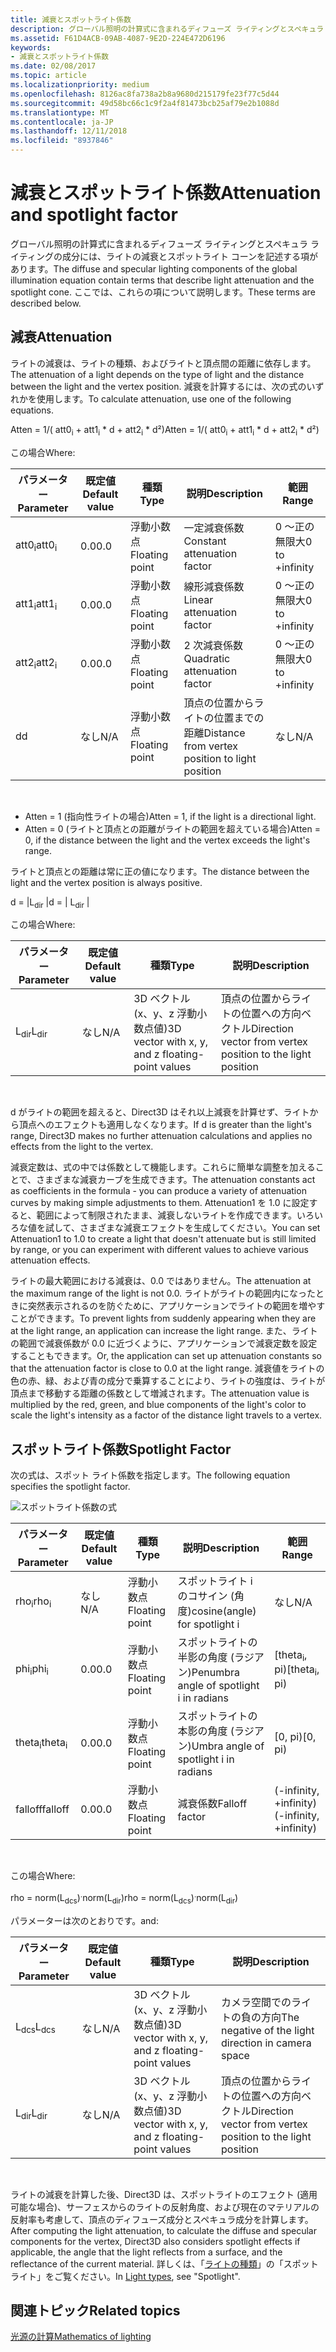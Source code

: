```yaml
---
title: 減衰とスポットライト係数
description: グローバル照明の計算式に含まれるディフューズ ライティングとスペキュラ ライティングの成分には、ライトの減衰とスポットライト コーンを記述する項があります。
ms.assetid: F61D4ACB-09AB-4087-9E2D-224E472D6196
keywords:
- 減衰とスポットライト係数
ms.date: 02/08/2017
ms.topic: article
ms.localizationpriority: medium
ms.openlocfilehash: 8126ac8fa738a2b8a9680d215179fe23f77c5d44
ms.sourcegitcommit: 49d58bc66c1c9f2a4f81473bcb25af79e2b1088d
ms.translationtype: MT
ms.contentlocale: ja-JP
ms.lasthandoff: 12/11/2018
ms.locfileid: "8937846"
---
```

# <a name="attenuation-and-spotlight-factor"></a><span data-ttu-id="09b4f-104">減衰とスポットライト係数</span><span class="sxs-lookup"><span data-stu-id="09b4f-104">Attenuation and spotlight factor</span></span>


<span data-ttu-id="09b4f-105">グローバル照明の計算式に含まれるディフューズ ライティングとスペキュラ ライティングの成分には、ライトの減衰とスポットライト コーンを記述する項があります。</span><span class="sxs-lookup"><span data-stu-id="09b4f-105">The diffuse and specular lighting components of the global illumination equation contain terms that describe light attenuation and the spotlight cone.</span></span> <span data-ttu-id="09b4f-106">ここでは、これらの項について説明します。</span><span class="sxs-lookup"><span data-stu-id="09b4f-106">These terms are described below.</span></span>

## <a name="span-idattenuationspanspan-idattenuationspanspan-idattenuationspanattenuation"></a><span data-ttu-id="09b4f-107"><span id="Attenuation"></span><span id="attenuation"></span><span id="ATTENUATION"></span>減衰</span><span class="sxs-lookup"><span data-stu-id="09b4f-107"><span id="Attenuation"></span><span id="attenuation"></span><span id="ATTENUATION"></span>Attenuation</span></span>


<span data-ttu-id="09b4f-108">ライトの減衰は、ライトの種類、およびライトと頂点間の距離に依存します。</span><span class="sxs-lookup"><span data-stu-id="09b4f-108">The attenuation of a light depends on the type of light and the distance between the light and the vertex position.</span></span> <span data-ttu-id="09b4f-109">減衰を計算するには、次の式のいずれかを使用します。</span><span class="sxs-lookup"><span data-stu-id="09b4f-109">To calculate attenuation, use one of the following equations.</span></span>

<span data-ttu-id="09b4f-110">Atten = 1/( att0<sub>i</sub> + att1<sub>i</sub> \* d + att2<sub>i</sub> \* d²)</span><span class="sxs-lookup"><span data-stu-id="09b4f-110">Atten = 1/( att0<sub>i</sub> + att1<sub>i</sub> \* d + att2<sub>i</sub> \* d²)</span></span>

<span data-ttu-id="09b4f-111">この場合</span><span class="sxs-lookup"><span data-stu-id="09b4f-111">Where:</span></span>

| <span data-ttu-id="09b4f-112">パラメーター</span><span class="sxs-lookup"><span data-stu-id="09b4f-112">Parameter</span></span>        | <span data-ttu-id="09b4f-113">既定値</span><span class="sxs-lookup"><span data-stu-id="09b4f-113">Default value</span></span> | <span data-ttu-id="09b4f-114">種類</span><span class="sxs-lookup"><span data-stu-id="09b4f-114">Type</span></span>           | <span data-ttu-id="09b4f-115">説明</span><span class="sxs-lookup"><span data-stu-id="09b4f-115">Description</span></span>                                     | <span data-ttu-id="09b4f-116">範囲</span><span class="sxs-lookup"><span data-stu-id="09b4f-116">Range</span></span>          |
|------------------|---------------|----------------|-------------------------------------------------|----------------|
| <span data-ttu-id="09b4f-117">att0<sub>i</sub></span><span class="sxs-lookup"><span data-stu-id="09b4f-117">att0<sub>i</sub></span></span> | <span data-ttu-id="09b4f-118">0.0</span><span class="sxs-lookup"><span data-stu-id="09b4f-118">0.0</span></span>           | <span data-ttu-id="09b4f-119">浮動小数点</span><span class="sxs-lookup"><span data-stu-id="09b4f-119">Floating point</span></span> | <span data-ttu-id="09b4f-120">一定減衰係数</span><span class="sxs-lookup"><span data-stu-id="09b4f-120">Constant attenuation factor</span></span>                     | <span data-ttu-id="09b4f-121">0 ～正の無限大</span><span class="sxs-lookup"><span data-stu-id="09b4f-121">0 to +infinity</span></span> |
| <span data-ttu-id="09b4f-122">att1<sub>i</sub></span><span class="sxs-lookup"><span data-stu-id="09b4f-122">att1<sub>i</sub></span></span> | <span data-ttu-id="09b4f-123">0.0</span><span class="sxs-lookup"><span data-stu-id="09b4f-123">0.0</span></span>           | <span data-ttu-id="09b4f-124">浮動小数点</span><span class="sxs-lookup"><span data-stu-id="09b4f-124">Floating point</span></span> | <span data-ttu-id="09b4f-125">線形減衰係数</span><span class="sxs-lookup"><span data-stu-id="09b4f-125">Linear attenuation factor</span></span>                       | <span data-ttu-id="09b4f-126">0 ～正の無限大</span><span class="sxs-lookup"><span data-stu-id="09b4f-126">0 to +infinity</span></span> |
| <span data-ttu-id="09b4f-127">att2<sub>i</sub></span><span class="sxs-lookup"><span data-stu-id="09b4f-127">att2<sub>i</sub></span></span> | <span data-ttu-id="09b4f-128">0.0</span><span class="sxs-lookup"><span data-stu-id="09b4f-128">0.0</span></span>           | <span data-ttu-id="09b4f-129">浮動小数点</span><span class="sxs-lookup"><span data-stu-id="09b4f-129">Floating point</span></span> | <span data-ttu-id="09b4f-130">2 次減衰係数</span><span class="sxs-lookup"><span data-stu-id="09b4f-130">Quadratic attenuation factor</span></span>                    | <span data-ttu-id="09b4f-131">0 ～正の無限大</span><span class="sxs-lookup"><span data-stu-id="09b4f-131">0 to +infinity</span></span> |
| <span data-ttu-id="09b4f-132">d</span><span class="sxs-lookup"><span data-stu-id="09b4f-132">d</span></span>                | <span data-ttu-id="09b4f-133">なし</span><span class="sxs-lookup"><span data-stu-id="09b4f-133">N/A</span></span>           | <span data-ttu-id="09b4f-134">浮動小数点</span><span class="sxs-lookup"><span data-stu-id="09b4f-134">Floating point</span></span> | <span data-ttu-id="09b4f-135">頂点の位置からライトの位置までの距離</span><span class="sxs-lookup"><span data-stu-id="09b4f-135">Distance from vertex position to light position</span></span> | <span data-ttu-id="09b4f-136">なし</span><span class="sxs-lookup"><span data-stu-id="09b4f-136">N/A</span></span>            |

 

-   <span data-ttu-id="09b4f-137">Atten = 1 (指向性ライトの場合)</span><span class="sxs-lookup"><span data-stu-id="09b4f-137">Atten = 1, if the light is a directional light.</span></span>
-   <span data-ttu-id="09b4f-138">Atten = 0 (ライトと頂点との距離がライトの範囲を超えている場合)</span><span class="sxs-lookup"><span data-stu-id="09b4f-138">Atten = 0, if the distance between the light and the vertex exceeds the light's range.</span></span>

<span data-ttu-id="09b4f-139">ライトと頂点との距離は常に正の値になります。</span><span class="sxs-lookup"><span data-stu-id="09b4f-139">The distance between the light and the vertex position is always positive.</span></span>

<span data-ttu-id="09b4f-140">d = |L<sub>dir</sub> |</span><span class="sxs-lookup"><span data-stu-id="09b4f-140">d = | L<sub>dir</sub> |</span></span>

<span data-ttu-id="09b4f-141">この場合</span><span class="sxs-lookup"><span data-stu-id="09b4f-141">Where:</span></span>

| <span data-ttu-id="09b4f-142">パラメーター</span><span class="sxs-lookup"><span data-stu-id="09b4f-142">Parameter</span></span>       | <span data-ttu-id="09b4f-143">既定値</span><span class="sxs-lookup"><span data-stu-id="09b4f-143">Default value</span></span> | <span data-ttu-id="09b4f-144">種類</span><span class="sxs-lookup"><span data-stu-id="09b4f-144">Type</span></span>                                             | <span data-ttu-id="09b4f-145">説明</span><span class="sxs-lookup"><span data-stu-id="09b4f-145">Description</span></span>                                                 |
|-----------------|---------------|--------------------------------------------------|-------------------------------------------------------------|
| <span data-ttu-id="09b4f-146">L<sub>dir</sub></span><span class="sxs-lookup"><span data-stu-id="09b4f-146">L<sub>dir</sub></span></span> | <span data-ttu-id="09b4f-147">なし</span><span class="sxs-lookup"><span data-stu-id="09b4f-147">N/A</span></span>           | <span data-ttu-id="09b4f-148">3D ベクトル (x、y、z 浮動小数点値)</span><span class="sxs-lookup"><span data-stu-id="09b4f-148">3D vector with x, y, and z floating-point values</span></span> | <span data-ttu-id="09b4f-149">頂点の位置からライトの位置への方向ベクトル</span><span class="sxs-lookup"><span data-stu-id="09b4f-149">Direction vector from vertex position to the light position</span></span> |

 

<span data-ttu-id="09b4f-150">d がライトの範囲を超えると、Direct3D はそれ以上減衰を計算せず、ライトから頂点へのエフェクトも適用しなくなります。</span><span class="sxs-lookup"><span data-stu-id="09b4f-150">If d is greater than the light's range, Direct3D makes no further attenuation calculations and applies no effects from the light to the vertex.</span></span>

<span data-ttu-id="09b4f-151">減衰定数は、式の中では係数として機能します。これらに簡単な調整を加えることで、さまざまな減衰カーブを生成できます。</span><span class="sxs-lookup"><span data-stu-id="09b4f-151">The attenuation constants act as coefficients in the formula - you can produce a variety of attenuation curves by making simple adjustments to them.</span></span> <span data-ttu-id="09b4f-152">Attenuation1 を 1.0 に設定すると、範囲によって制限されたまま、減衰しないライトを作成できます。いろいろな値を試して、さまざまな減衰エフェクトを生成してください。</span><span class="sxs-lookup"><span data-stu-id="09b4f-152">You can set Attenuation1 to 1.0 to create a light that doesn't attenuate but is still limited by range, or you can experiment with different values to achieve various attenuation effects.</span></span>

<span data-ttu-id="09b4f-153">ライトの最大範囲における減衰は、0.0 ではありません。</span><span class="sxs-lookup"><span data-stu-id="09b4f-153">The attenuation at the maximum range of the light is not 0.0.</span></span> <span data-ttu-id="09b4f-154">ライトがライトの範囲内になったときに突然表示されるのを防ぐために、アプリケーションでライトの範囲を増やすことができます。</span><span class="sxs-lookup"><span data-stu-id="09b4f-154">To prevent lights from suddenly appearing when they are at the light range, an application can increase the light range.</span></span> <span data-ttu-id="09b4f-155">また、ライトの範囲で減衰係数が 0.0 に近づくように、アプリケーションで減衰定数を設定することもできます。</span><span class="sxs-lookup"><span data-stu-id="09b4f-155">Or, the application can set up attenuation constants so that the attenuation factor is close to 0.0 at the light range.</span></span> <span data-ttu-id="09b4f-156">減衰値をライトの色の赤、緑、および青の成分で乗算することにより、ライトの強度は、ライトが頂点まで移動する距離の係数として増減されます。</span><span class="sxs-lookup"><span data-stu-id="09b4f-156">The attenuation value is multiplied by the red, green, and blue components of the light's color to scale the light's intensity as a factor of the distance light travels to a vertex.</span></span>

## <a name="span-idspotlight-factorspanspan-idspotlight-factorspanspan-idspotlight-factorspanspotlight-factor"></a><span data-ttu-id="09b4f-157"><span id="Spotlight-Factor"></span><span id="spotlight-factor"></span><span id="SPOTLIGHT-FACTOR"></span>スポットライト係数</span><span class="sxs-lookup"><span data-stu-id="09b4f-157"><span id="Spotlight-Factor"></span><span id="spotlight-factor"></span><span id="SPOTLIGHT-FACTOR"></span>Spotlight Factor</span></span>


<span data-ttu-id="09b4f-158">次の式は、スポット ライト係数を指定します。</span><span class="sxs-lookup"><span data-stu-id="09b4f-158">The following equation specifies the spotlight factor.</span></span>

![スポットライト係数の式](images/dx8light9.png)

| <span data-ttu-id="09b4f-160">パラメーター</span><span class="sxs-lookup"><span data-stu-id="09b4f-160">Parameter</span></span>         | <span data-ttu-id="09b4f-161">既定値</span><span class="sxs-lookup"><span data-stu-id="09b4f-161">Default value</span></span> | <span data-ttu-id="09b4f-162">種類</span><span class="sxs-lookup"><span data-stu-id="09b4f-162">Type</span></span>           | <span data-ttu-id="09b4f-163">説明</span><span class="sxs-lookup"><span data-stu-id="09b4f-163">Description</span></span>                              | <span data-ttu-id="09b4f-164">範囲</span><span class="sxs-lookup"><span data-stu-id="09b4f-164">Range</span></span>                    |
|-------------------|---------------|----------------|------------------------------------------|--------------------------|
| <span data-ttu-id="09b4f-165">rho<sub>i</sub></span><span class="sxs-lookup"><span data-stu-id="09b4f-165">rho<sub>i</sub></span></span>   | <span data-ttu-id="09b4f-166">なし</span><span class="sxs-lookup"><span data-stu-id="09b4f-166">N/A</span></span>           | <span data-ttu-id="09b4f-167">浮動小数点</span><span class="sxs-lookup"><span data-stu-id="09b4f-167">Floating point</span></span> | <span data-ttu-id="09b4f-168">スポットライト i のコサイン (角度)</span><span class="sxs-lookup"><span data-stu-id="09b4f-168">cosine(angle) for spotlight i</span></span>            | <span data-ttu-id="09b4f-169">なし</span><span class="sxs-lookup"><span data-stu-id="09b4f-169">N/A</span></span>                      |
| <span data-ttu-id="09b4f-170">phi<sub>i</sub></span><span class="sxs-lookup"><span data-stu-id="09b4f-170">phi<sub>i</sub></span></span>   | <span data-ttu-id="09b4f-171">0.0</span><span class="sxs-lookup"><span data-stu-id="09b4f-171">0.0</span></span>           | <span data-ttu-id="09b4f-172">浮動小数点</span><span class="sxs-lookup"><span data-stu-id="09b4f-172">Floating point</span></span> | <span data-ttu-id="09b4f-173">スポットライトの半影の角度 (ラジアン)</span><span class="sxs-lookup"><span data-stu-id="09b4f-173">Penumbra angle of spotlight i in radians</span></span> | <span data-ttu-id="09b4f-174">\[theta<sub>i</sub>, pi)</span><span class="sxs-lookup"><span data-stu-id="09b4f-174">\[theta<sub>i</sub>, pi)</span></span> |
| <span data-ttu-id="09b4f-175">theta<sub>i</sub></span><span class="sxs-lookup"><span data-stu-id="09b4f-175">theta<sub>i</sub></span></span> | <span data-ttu-id="09b4f-176">0.0</span><span class="sxs-lookup"><span data-stu-id="09b4f-176">0.0</span></span>           | <span data-ttu-id="09b4f-177">浮動小数点</span><span class="sxs-lookup"><span data-stu-id="09b4f-177">Floating point</span></span> | <span data-ttu-id="09b4f-178">スポットライトの本影の角度 (ラジアン)</span><span class="sxs-lookup"><span data-stu-id="09b4f-178">Umbra angle of spotlight i in radians</span></span>    | <span data-ttu-id="09b4f-179">\[0, pi)</span><span class="sxs-lookup"><span data-stu-id="09b4f-179">\[0, pi)</span></span>                 |
| <span data-ttu-id="09b4f-180">falloff</span><span class="sxs-lookup"><span data-stu-id="09b4f-180">falloff</span></span>           | <span data-ttu-id="09b4f-181">0.0</span><span class="sxs-lookup"><span data-stu-id="09b4f-181">0.0</span></span>           | <span data-ttu-id="09b4f-182">浮動小数点</span><span class="sxs-lookup"><span data-stu-id="09b4f-182">Floating point</span></span> | <span data-ttu-id="09b4f-183">減衰係数</span><span class="sxs-lookup"><span data-stu-id="09b4f-183">Falloff factor</span></span>                           | <span data-ttu-id="09b4f-184">(-infinity, +infinity)</span><span class="sxs-lookup"><span data-stu-id="09b4f-184">(-infinity, +infinity)</span></span>   |

 

<span data-ttu-id="09b4f-185">この場合</span><span class="sxs-lookup"><span data-stu-id="09b4f-185">Where:</span></span>

<span data-ttu-id="09b4f-186">rho = norm(L<sub>dcs</sub>)<sup>.</sup>norm(L<sub>dir</sub>)</span><span class="sxs-lookup"><span data-stu-id="09b4f-186">rho = norm(L<sub>dcs</sub>)<sup>.</sup>norm(L<sub>dir</sub>)</span></span>

<span data-ttu-id="09b4f-187">パラメーターは次のとおりです。</span><span class="sxs-lookup"><span data-stu-id="09b4f-187">and:</span></span>

| <span data-ttu-id="09b4f-188">パラメーター</span><span class="sxs-lookup"><span data-stu-id="09b4f-188">Parameter</span></span>       | <span data-ttu-id="09b4f-189">既定値</span><span class="sxs-lookup"><span data-stu-id="09b4f-189">Default value</span></span> | <span data-ttu-id="09b4f-190">種類</span><span class="sxs-lookup"><span data-stu-id="09b4f-190">Type</span></span>                                             | <span data-ttu-id="09b4f-191">説明</span><span class="sxs-lookup"><span data-stu-id="09b4f-191">Description</span></span>                                                 |
|-----------------|---------------|--------------------------------------------------|-------------------------------------------------------------|
| <span data-ttu-id="09b4f-192">L<sub>dcs</sub></span><span class="sxs-lookup"><span data-stu-id="09b4f-192">L<sub>dcs</sub></span></span> | <span data-ttu-id="09b4f-193">なし</span><span class="sxs-lookup"><span data-stu-id="09b4f-193">N/A</span></span>           | <span data-ttu-id="09b4f-194">3D ベクトル (x、y、z 浮動小数点値)</span><span class="sxs-lookup"><span data-stu-id="09b4f-194">3D vector with x, y, and z floating-point values</span></span> | <span data-ttu-id="09b4f-195">カメラ空間でのライトの負の方向</span><span class="sxs-lookup"><span data-stu-id="09b4f-195">The negative of the light direction in camera space</span></span>         |
| <span data-ttu-id="09b4f-196">L<sub>dir</sub></span><span class="sxs-lookup"><span data-stu-id="09b4f-196">L<sub>dir</sub></span></span> | <span data-ttu-id="09b4f-197">なし</span><span class="sxs-lookup"><span data-stu-id="09b4f-197">N/A</span></span>           | <span data-ttu-id="09b4f-198">3D ベクトル (x、y、z 浮動小数点値)</span><span class="sxs-lookup"><span data-stu-id="09b4f-198">3D vector with x, y, and z floating-point values</span></span> | <span data-ttu-id="09b4f-199">頂点の位置からライトの位置への方向ベクトル</span><span class="sxs-lookup"><span data-stu-id="09b4f-199">Direction vector from vertex position to the light position</span></span> |

 

<span data-ttu-id="09b4f-200">ライトの減衰を計算した後、Direct3D は、スポットライトのエフェクト (適用可能な場合)、サーフェスからのライトの反射角度、および現在のマテリアルの反射率も考慮して、頂点のディフューズ成分とスペキュラ成分を計算します。</span><span class="sxs-lookup"><span data-stu-id="09b4f-200">After computing the light attenuation, to calculate the diffuse and specular components for the vertex, Direct3D also considers spotlight effects if applicable, the angle that the light reflects from a surface, and the reflectance of the current material.</span></span> <span data-ttu-id="09b4f-201">詳しくは、「[ライトの種類](light-types.md)」の「スポットライト」をご覧ください。</span><span class="sxs-lookup"><span data-stu-id="09b4f-201">In [Light types](light-types.md), see "Spotlight".</span></span>

## <a name="span-idrelated-topicsspanrelated-topics"></a><span data-ttu-id="09b4f-202"><span id="related-topics"></span>関連トピック</span><span class="sxs-lookup"><span data-stu-id="09b4f-202"><span id="related-topics"></span>Related topics</span></span>


[<span data-ttu-id="09b4f-203">光源の計算</span><span class="sxs-lookup"><span data-stu-id="09b4f-203">Mathematics of lighting</span></span>](mathematics-of-lighting.md)

 

 




